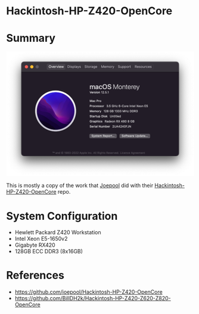 # Hackintosh-HP-Z420-OpenCore

# Summary

![](/docs/about_this_mac_current.png)

This is mostly a copy of the work that [Joepool](https://github.com/joepool) did with their [Hackintosh-HP-Z420-OpenCore](https://github.com/joepool/Hackintosh-HP-Z420-OpenCore) repo.  

# System Configuration

- Hewlett Packard Z420 Workstation
- Intel Xeon E5-1650v2
- Gigabyte RX420
- 128GB ECC DDR3 (8x16GB)

# References

- https://github.com/joepool/Hackintosh-HP-Z420-OpenCore
- https://github.com/BillDH2k/Hackintosh-HP-Z420-Z620-Z820-OpenCore
